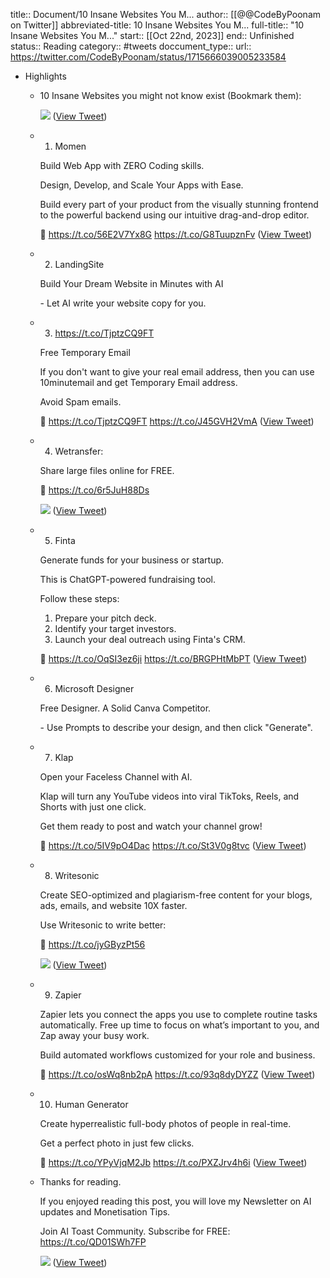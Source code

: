 title:: Document/10 Insane Websites You M...
author:: [[@@CodeByPoonam on Twitter]]
abbreviated-title: 10 Insane Websites You M... 
full-title:: "10 Insane Websites You M..."
start:: [[Oct 22nd, 2023]]
end:: Unfinished
status:: Reading
category:: #tweets
doccument_type:: 
url:: https://twitter.com/CodeByPoonam/status/1715666039005233584

- Highlights
	- 10 Insane Websites you might not know exist (Bookmark them): 
	  
	  ![](https://pbs.twimg.com/media/F89FKrwaUAAXBum.jpg) ([View Tweet](https://twitter.com/CodeByPoonam/status/1715666039005233584))
	- 1. Momen
	  
	  Build Web App with ZERO Coding skills.
	  
	  Design, Develop, and Scale Your Apps with Ease.
	  
	  Build every part of your product from the visually stunning frontend to the powerful backend using our intuitive drag-and-drop editor.
	  
	  🔗 https://t.co/56E2V7Yx8G https://t.co/G8TuupznFv ([View Tweet](https://twitter.com/CodeByPoonam/status/1715666084760875439))
	- 2. LandingSite
	  
	  Build Your Dream Website in Minutes with AI
	  
	  \- Let AI write your website copy for you.
	- 3. https://t.co/TjptzCQ9FT
	  
	  Free Temporary Email
	  
	  If you don't want to give your real email address, then you can use 10minutemail and get Temporary Email address.
	  
	  Avoid Spam emails.
	  
	  🔗 https://t.co/TjptzCQ9FT https://t.co/J45GVH2VmA ([View Tweet](https://twitter.com/CodeByPoonam/status/1715666232085532765))
	- 4. Wetransfer:
	  
	  Share large files online for FREE.
	  
	  🔗 https://t.co/6r5JuH88Ds 
	  
	  ![](https://pbs.twimg.com/media/F89FW9Na8AADkpD.jpg) ([View Tweet](https://twitter.com/CodeByPoonam/status/1715666255716503596))
	- 5. Finta
	  
	  Generate funds for your business or startup.
	  
	  This is ChatGPT-powered fundraising tool.
	  
	  Follow these steps:
	  1. Prepare your pitch deck.
	  2. Identify your target investors.
	  3. Launch your deal outreach using Finta's CRM.
	  
	  🔗 https://t.co/OqSI3ez6ji https://t.co/BRGPHtMbPT ([View Tweet](https://twitter.com/CodeByPoonam/status/1715666400583499963))
	- 6. Microsoft Designer
	  
	  Free Designer. A Solid Canva Competitor.
	  
	  \- Use Prompts to describe your design, and then click "Generate".
	- 7. Klap
	  
	  Open your Faceless Channel with AI.
	  
	  Klap will turn any YouTube videos into viral TikToks, Reels, and Shorts with just one click.
	  
	  Get them ready to post and watch your channel grow!
	  
	  🔗 https://t.co/5IV9pO4Dac https://t.co/St3V0g8tvc ([View Tweet](https://twitter.com/CodeByPoonam/status/1715666545123455382))
	- 8. Writesonic
	  
	  Create SEO-optimized and plagiarism-free content
	  for your blogs, ads, emails, and website 10X faster.
	  
	  Use Writesonic to write better:
	  
	  🔗 https://t.co/jyGByzPt56 
	  
	  ![](https://pbs.twimg.com/media/F89Fo0FbkAAheGx.jpg) ([View Tweet](https://twitter.com/CodeByPoonam/status/1715666555508535710))
	- 9. Zapier
	  
	  Zapier lets you connect the apps you use to complete routine tasks automatically. Free up time to focus on what’s important to you, and Zap away your busy work.
	  
	  Build automated workflows customized for your role and business.
	  
	  🔗 https://t.co/osWq8nb2pA https://t.co/93q8dyDYZZ ([View Tweet](https://twitter.com/CodeByPoonam/status/1715666593156567385))
	- 10. Human Generator
	  
	  Create hyperrealistic full-body photos of people in real-time.
	  
	  Get a perfect photo in just few clicks.
	  
	  🔗 https://t.co/YPyVjqM2Jb https://t.co/PXZJrv4h6i ([View Tweet](https://twitter.com/CodeByPoonam/status/1715666641802195357))
	- Thanks for reading.
	  
	  If you enjoyed reading this post, you will love my Newsletter on AI updates and Monetisation Tips.
	  
	  Join AI Toast Community. Subscribe for FREE:
	  https://t.co/QD01SWh7FP 
	  
	  ![](https://pbs.twimg.com/media/F89FugqaYAAsQ0h.png) ([View Tweet](https://twitter.com/CodeByPoonam/status/1715666654888407432))